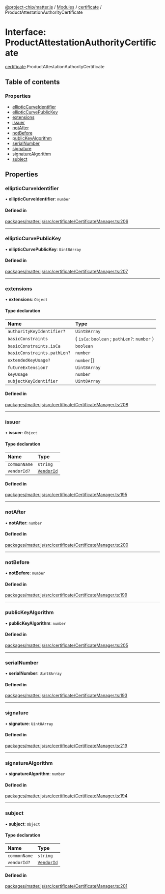 [@project-chip/matter.js](../README.md) / [Modules](../modules.md) / [certificate](../modules/certificate.md) / ProductAttestationAuthorityCertificate

# Interface: ProductAttestationAuthorityCertificate

[certificate](../modules/certificate.md).ProductAttestationAuthorityCertificate

## Table of contents

### Properties

- [ellipticCurveIdentifier](certificate.ProductAttestationAuthorityCertificate.md#ellipticcurveidentifier)
- [ellipticCurvePublicKey](certificate.ProductAttestationAuthorityCertificate.md#ellipticcurvepublickey)
- [extensions](certificate.ProductAttestationAuthorityCertificate.md#extensions)
- [issuer](certificate.ProductAttestationAuthorityCertificate.md#issuer)
- [notAfter](certificate.ProductAttestationAuthorityCertificate.md#notafter)
- [notBefore](certificate.ProductAttestationAuthorityCertificate.md#notbefore)
- [publicKeyAlgorithm](certificate.ProductAttestationAuthorityCertificate.md#publickeyalgorithm)
- [serialNumber](certificate.ProductAttestationAuthorityCertificate.md#serialnumber)
- [signature](certificate.ProductAttestationAuthorityCertificate.md#signature)
- [signatureAlgorithm](certificate.ProductAttestationAuthorityCertificate.md#signaturealgorithm)
- [subject](certificate.ProductAttestationAuthorityCertificate.md#subject)

## Properties

### ellipticCurveIdentifier

• **ellipticCurveIdentifier**: `number`

#### Defined in

[packages/matter.js/src/certificate/CertificateManager.ts:206](https://github.com/project-chip/matter.js/blob/5bdbf8d/packages/matter.js/src/certificate/CertificateManager.ts#L206)

___

### ellipticCurvePublicKey

• **ellipticCurvePublicKey**: `Uint8Array`

#### Defined in

[packages/matter.js/src/certificate/CertificateManager.ts:207](https://github.com/project-chip/matter.js/blob/5bdbf8d/packages/matter.js/src/certificate/CertificateManager.ts#L207)

___

### extensions

• **extensions**: `Object`

#### Type declaration

| Name | Type |
| :------ | :------ |
| `authorityKeyIdentifier?` | `Uint8Array` |
| `basicConstraints` | { `isCa`: `boolean` ; `pathLen?`: `number`  } |
| `basicConstraints.isCa` | `boolean` |
| `basicConstraints.pathLen?` | `number` |
| `extendedKeyUsage?` | `number`[] |
| `futureExtension?` | `Uint8Array` |
| `keyUsage` | `number` |
| `subjectKeyIdentifier` | `Uint8Array` |

#### Defined in

[packages/matter.js/src/certificate/CertificateManager.ts:208](https://github.com/project-chip/matter.js/blob/5bdbf8d/packages/matter.js/src/certificate/CertificateManager.ts#L208)

___

### issuer

• **issuer**: `Object`

#### Type declaration

| Name | Type |
| :------ | :------ |
| `commonName` | `string` |
| `vendorId?` | [`VendorId`](../classes/datatype.VendorId.md) |

#### Defined in

[packages/matter.js/src/certificate/CertificateManager.ts:195](https://github.com/project-chip/matter.js/blob/5bdbf8d/packages/matter.js/src/certificate/CertificateManager.ts#L195)

___

### notAfter

• **notAfter**: `number`

#### Defined in

[packages/matter.js/src/certificate/CertificateManager.ts:200](https://github.com/project-chip/matter.js/blob/5bdbf8d/packages/matter.js/src/certificate/CertificateManager.ts#L200)

___

### notBefore

• **notBefore**: `number`

#### Defined in

[packages/matter.js/src/certificate/CertificateManager.ts:199](https://github.com/project-chip/matter.js/blob/5bdbf8d/packages/matter.js/src/certificate/CertificateManager.ts#L199)

___

### publicKeyAlgorithm

• **publicKeyAlgorithm**: `number`

#### Defined in

[packages/matter.js/src/certificate/CertificateManager.ts:205](https://github.com/project-chip/matter.js/blob/5bdbf8d/packages/matter.js/src/certificate/CertificateManager.ts#L205)

___

### serialNumber

• **serialNumber**: `Uint8Array`

#### Defined in

[packages/matter.js/src/certificate/CertificateManager.ts:193](https://github.com/project-chip/matter.js/blob/5bdbf8d/packages/matter.js/src/certificate/CertificateManager.ts#L193)

___

### signature

• **signature**: `Uint8Array`

#### Defined in

[packages/matter.js/src/certificate/CertificateManager.ts:219](https://github.com/project-chip/matter.js/blob/5bdbf8d/packages/matter.js/src/certificate/CertificateManager.ts#L219)

___

### signatureAlgorithm

• **signatureAlgorithm**: `number`

#### Defined in

[packages/matter.js/src/certificate/CertificateManager.ts:194](https://github.com/project-chip/matter.js/blob/5bdbf8d/packages/matter.js/src/certificate/CertificateManager.ts#L194)

___

### subject

• **subject**: `Object`

#### Type declaration

| Name | Type |
| :------ | :------ |
| `commonName` | `string` |
| `vendorId?` | [`VendorId`](../classes/datatype.VendorId.md) |

#### Defined in

[packages/matter.js/src/certificate/CertificateManager.ts:201](https://github.com/project-chip/matter.js/blob/5bdbf8d/packages/matter.js/src/certificate/CertificateManager.ts#L201)
